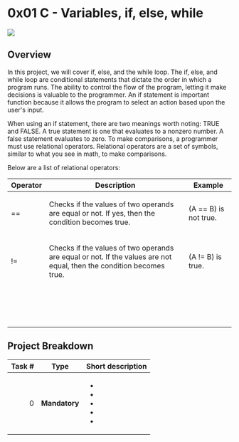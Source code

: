 # 0x01 C - Variables, if, else, while

<img src="https://techdifferences.com/wp-content/uploads/2016/05/for-and-while-loop.jpg">

## Overview

In this project, we will cover if, else, and the while loop. The if, else, and while loop are conditional statements that dictate the order in which a program runs. The ability to control the flow of the program, letting it make decisions is valuable to the programmer. An if statement is important function because it allows the program to select an action based upon the user's input.

When using an if statement, there are two meanings worth noting: TRUE and FALSE. A true statement is one that evaluates to a nonzero number. A false statement evaluates to zero. To make comparisons, a programmer must use relational operators. Relational operators are a set of symbols, similar to what you see in math, to make comparisons.

Below are a list of relational operators:

| Operator | Description | Example
| --- | --- | --- |
| == |<p>Checks if the values of two operands are equal or not. If yes, then the condition becomes true.</p>|<p>(A == B) is not true.</p>|
| != |<p>Checks if the values of two operands are equal or not. If the values are not equal, then the condition becomes true.</p>|<p>(A != B) is true.</p>|
| |<p></p>|<p></p>|
| |<p></p>|<p></p>|
| |<p></p>|<p></p>|
| |<p></p>|<p></p>|

## Project Breakdown

| Task # | Type | Short description
| ---: | --- | --- |
|0| **Mandatory**  |<p></p> <ul><li> </li><li> </li><li> </li><li> </li><li> </li></ul>|
